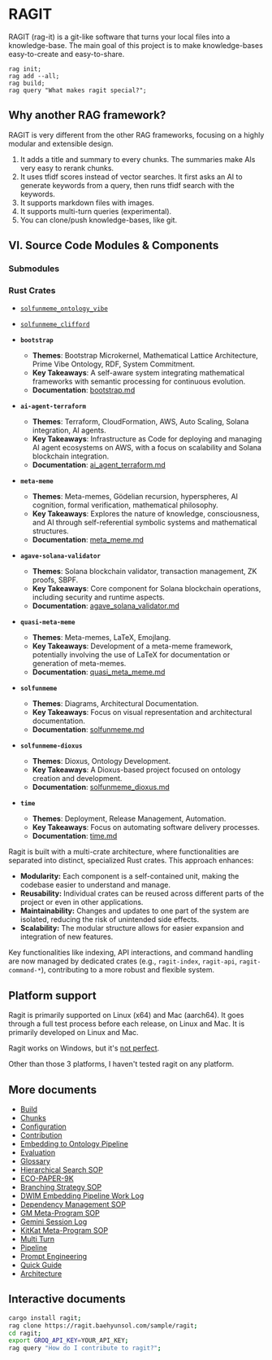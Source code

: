 # RAGIT

RAGIT (rag-it) is a git-like software that turns your local files into a knowledge-base. The main goal of this project is to make knowledge-bases easy-to-create and easy-to-share.

```
rag init;
rag add --all;
rag build;
rag query "What makes ragit special?";
```

## Why another RAG framework?

RAGIT is very different from the other RAG frameworks, focusing on a highly modular and extensible design.

1. It adds a title and summary to every chunks. The summaries make AIs very easy to rerank chunks.
2. It uses tfidf scores instead of vector searches. It first asks an AI to generate keywords from a query, then runs tfidf search with the keywords.
3. It supports markdown files with images.
4. It supports multi-turn queries (experimental).
5. You can clone/push knowledge-bases, like git.

## VI. Source Code Modules & Components

### Submodules

### Rust Crates

*   [`solfunmeme_ontology_vibe`](./rust_code/solfunmeme_ontology_vibe.md)
*   [`solfunmeme_clifford`](./rust_code/solfunmeme_clifford.md)

*   **`bootstrap`**
    *   **Themes**: Bootstrap Microkernel, Mathematical Lattice Architecture, Prime Vibe Ontology, RDF, System Commitment.
    *   **Key Takeaways**: A self-aware system integrating mathematical frameworks with semantic processing for continuous evolution.
    *   **Documentation**: [bootstrap.md](./submodules/bootstrap.md)

*   **`ai-agent-terraform`**
    *   **Themes**: Terraform, CloudFormation, AWS, Auto Scaling, Solana integration, AI agents.
    *   **Key Takeaways**: Infrastructure as Code for deploying and managing AI agent ecosystems on AWS, with a focus on scalability and Solana blockchain integration.
    *   **Documentation**: [ai_agent_terraform.md](./submodules/ai_agent_terraform.md)

*   **`meta-meme`**
    *   **Themes**: Meta-memes, Gödelian recursion, hyperspheres, AI cognition, formal verification, mathematical philosophy.
    *   **Key Takeaways**: Explores the nature of knowledge, consciousness, and AI through self-referential symbolic systems and mathematical structures.
    *   **Documentation**: [meta_meme.md](./submodules/meta_meme.md)

*   **`agave-solana-validator`**
    *   **Themes**: Solana blockchain validator, transaction management, ZK proofs, SBPF.
    *   **Key Takeaways**: Core component for Solana blockchain operations, including security and runtime aspects.
    *   **Documentation**: [agave_solana_validator.md](./submodules/agave_solana_validator.md)

*   **`quasi-meta-meme`**
    *   **Themes**: Meta-memes, LaTeX, Emojlang.
    *   **Key Takeaways**: Development of a meta-meme framework, potentially involving the use of LaTeX for documentation or generation of meta-memes.
    *   **Documentation**: [quasi_meta_meme.md](./submodules/quasi_meta_meme.md)

*   **`solfunmeme`**
    *   **Themes**: Diagrams, Architectural Documentation.
    *   **Key Takeaways**: Focus on visual representation and architectural documentation.
    *   **Documentation**: [solfunmeme.md](./submodules/solfunmeme.md)

*   **`solfunmeme-dioxus`**
    *   **Themes**: Dioxus, Ontology Development.
    *   **Key Takeaways**: A Dioxus-based project focused on ontology creation and development.
    *   **Documentation**: [solfunmeme_dioxus.md](./submodules/solfunmeme_dioxus.md)

*   **`time`**
    *   **Themes**: Deployment, Release Management, Automation.
    *   **Key Takeaways**: Focus on automating software delivery processes.
    *   **Documentation**: [time.md](./submodules/time.md)


Ragit is built with a multi-crate architecture, where functionalities are separated into distinct, specialized Rust crates. This approach enhances:

*   **Modularity:** Each component is a self-contained unit, making the codebase easier to understand and manage.
*   **Reusability:** Individual crates can be reused across different parts of the project or even in other applications.
*   **Maintainability:** Changes and updates to one part of the system are isolated, reducing the risk of unintended side effects.
*   **Scalability:** The modular structure allows for easier expansion and integration of new features.

Key functionalities like indexing, API interactions, and command handling are now managed by dedicated crates (e.g., `ragit-index`, `ragit-api`, `ragit-command-*`), contributing to a more robust and flexible system.

## Platform support

Ragit is primarily supported on Linux (x64) and Mac (aarch64). It goes through a full test process before each release, on Linux and Mac. It is primarily developed on Linux and Mac.

Ragit works on Windows, but it's [not perfect](https://github.com/baehyunsol/ragit/issues/13).

Other than those 3 platforms, I haven't tested ragit on any platform.

## More documents

- [Build](./build.md)
- [Chunks](./chunks.md)
- [Configuration](./config.md)
- [Contribution](./contribution.md)
- [Embedding to Ontology Pipeline](./sops/embedding_to_ontology_pipeline.md)
- [Evaluation](./eval.md)
- [Glossary](./index/glossary.md)
- [Hierarchical Search SOP](./sops/hierarchical_search_sop.md)
- [ECO-PAPER-9K](./sops/ECO-PAPER-9K.md)
- [Branching Strategy SOP](./sops/branching_strategy_sop.md)
- [DWIM Embedding Pipeline Work Log](./quality_procedures/dwim_embedding_pipeline_work_log.md)
- [Dependency Management SOP](./quality_procedures/dependency_management_sop.md)
- [GM Meta-Program SOP](./quality_procedures/gm_meta_program_sop.md)
- [Gemini Session Log](./quality_procedures/gemini_session_log.md)
- [KitKat Meta-Program SOP](./quality_procedures/kitkat_meta_program_sop.md)
- [Multi Turn](./multi_turn.md)
- [Pipeline](./pipeline.md)
- [Prompt Engineering](./prompt_engineering.md)
- [Quick Guide](./quick_guide.md)
- [Architecture](./architecture.md)

## Interactive documents

```sh
cargo install ragit;
rag clone https://ragit.baehyunsol.com/sample/ragit;
cd ragit;
export GROQ_API_KEY=YOUR_API_KEY;
rag query "How do I contribute to ragit?";
```